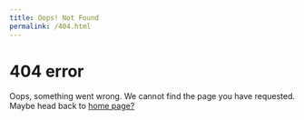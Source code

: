```yaml
---
title: Oops! Not Found
permalink: /404.html
---
```

# 404 error

Oops, something went wrong. We cannot find the page you have requested. Maybe head back to [home page?](./)